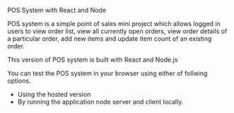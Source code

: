 POS System with React and Node

POS system is a simple point of sales mini project which allows logged in users to view order list, view all currently open orders, view order details of a particular order, add new items and update item count of an existing order.

This version of POS system is built with React and Node.js

You can test the POS system in your browser using either of follwing options.
	<ul>
		<li>Using the hosted version</li>
		<li>By running the application node server and client locally.</li>
	</ul>

 	
	






 
